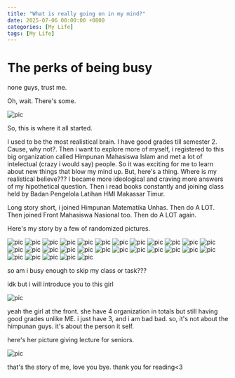 ```yaml
---
title: "What is really going on in my mind?"
date: 2025-07-06 00:00:00 +0800
categories: [My Life]
tags: [My Life]
---
```


# The perks of being busy
none guys, trust me.

Oh, wait. There's some.

![pic](/assets/lib/HMI.jpg)

So, this is where it all started.



I used to be the most realistical brain. I have good grades till semester 2. Cause, why not?.
Then i want to explore more of myself, i registered to this big organization called Himpunan Mahasiswa Islam and met a lot of intelectual (crazy i would say) people. So it was exciting for me to learn about new things that blow my mind up. But, here's a thing. Where is my realistical believe???
I became more ideological and craving more answers of my hipothetical question. 
Then i read books constantly and joining class held by Badan Pengelola Latihan HMI Makassar Timur.

Long story short, i joined Himpunan Matematika Unhas. Then do A LOT. Then joined Front Mahasiswa Nasional too. Then do A LOT again.

Here's my story by a few of randomized pictures.

![pic](/assets/lib/0.jpg)
![pic](/assets/lib/2.jpg)
![pic](/assets/lib/3.jpg)
![pic](/assets/lib/4.jpg)
![pic](/assets/lib/5.jpg)
![pic](/assets/lib/6.jpg)
![pic](/assets/lib/7.jpg)
![pic](/assets/lib/8.jpg)
![pic](/assets/lib/9.jpg)
![pic](/assets/lib/20.jpg)
![pic](/assets/lib/22.jpg)
![pic](/assets/lib/23.jpg)
![pic](/assets/lib/24.jpg)
![pic](/assets/lib/25.jpg)
![pic](/assets/lib/26.jpg)
![pic](/assets/lib/27.jpg)
![pic](/assets/lib/28.jpg)
![pic](/assets/lib/29.jpg)
![pic](/assets/lib/30.jpg)
![pic](/assets/lib/32.jpg)
![pic](/assets/lib/33.jpg)
![pic](/assets/lib/34.jpg)
![pic](/assets/lib/35.jpg)
![pic](/assets/lib/36.jpg)
![pic](/assets/lib/37.jpg)
![pic](/assets/lib/38.jpg)
![pic](/assets/lib/39.jpg)
![pic](/assets/lib/40.jpg)
![pic](/assets/lib/42.jpg)

so am i busy enough to skip my class or task???

idk but i will introduce you to this girl

![pic](/assets/lib/jeb.jpg)

yeah the girl at the front. she have 4 organization in totals but still having good grades unlike ME. i just have 3, and i am bad bad.
so, it's not about the himpunan guys. it's about the person it self.

here's her picture giving lecture for seniors.

![pic](/assets/lib/mb.jpg)

that's the story of me, love you bye. thank you for reading<3